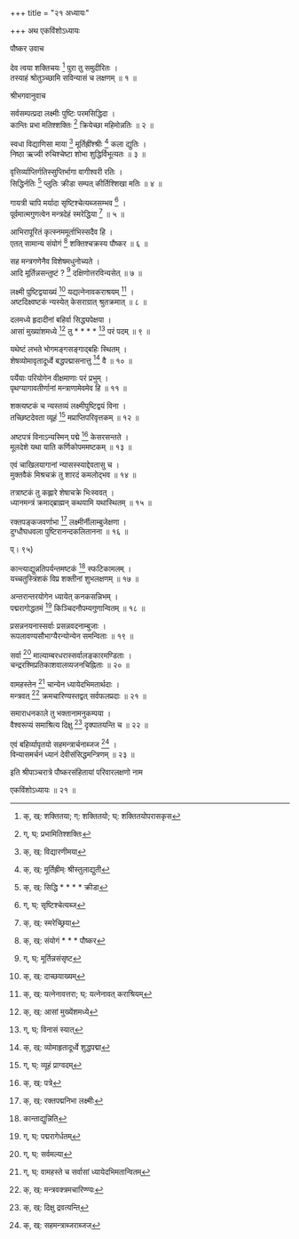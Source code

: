+++
title = "२१ अध्यायः"

+++
अथ एकविंशोऽध्यायः  
  
पौष्कर उवाच  
  
देव त्वया शक्तिचयः [^1] पुरा तु समुदीरितः ।  
तस्याहं श्रोतुञ्च्छामि सविन्यासं च लक्षणम् ॥ १ ॥  
  
श्रीभगवानुवाच  
  
सर्वसम्पत्प्रदा लक्ष्मीः पुष्टिः परमसिद्धिदा ।  
कान्तिः प्रभा मतिश्शक्तिः [^2] क्रियेच्छा महिमोन्नतिः ॥ २ ॥  
  
स्वधा विद्याणिसा माया [^3] मूर्तिह्रींश्श्रीः [^4] कला द्युतिः ।  
निष्ठा ऋज्वी रुचिश्चेष्टा शोभा शुद्धिर्विभूत्यतः ॥ ३ ॥  
  
वृत्तिर्व्याप्तिर्गतिस्सुप्तिर्भागा वागीश्वरी रतिः ।  
सिद्धिर्नतिः [^5] प्लुतिः क्रीडा सम्पत् कीर्तिश्शिखा मतिः ॥ ४ ॥  
  
गायत्री चापि मर्यादा सृष्टिश्चेत्यब्जसम्भव [^6] ।  
पूर्वमात्मगुणत्वेन मन्त्रदेहं स्मरेद्धिया [^7] ॥ ५ ॥  
  
आभिरापूरितं कृत्स्नममूर्ताभिस्सदैव हि ।  
एतत् सामान्य संयोगं [^8] शक्तिश्चक्रस्य पौष्कर ॥ ६ ॥  
  
सह मन्त्रगणेनैव विशेषमधुनोच्यते ।  
आदि मूर्तिन्नसन्तुष्टं ? [^9] दक्षिणोत्तरविन्यसेत् ॥ ७ ॥  
  
लक्ष्मी पुष्टिद्वयाख्यं [^10] यद्यत्नेनावकराश्रयम् [^11] ।  
अष्टदिक्ष्वष्टकं न्यस्येत् केसराग्रात् श्रुतक्रमात् ॥ ८ ॥  
  
दलमध्ये हृदादीनां बहिर्वा सिद्ध्यपेक्षया ।  
आसां मुख्यांशमध्ये [^12] तु * * * * [^13] परं पदम् ॥ ९ ॥  
  
यथेष्टं लभते भोगमङ्गसङ्गाद्बहिः स्थितम् ।  
शेषव्योमावृतादूर्ध्वे बद्धपद्मासनात्तु [^14] वै ॥ १० ॥  
  
पर्येयाः परियोगेन वीक्षमाणाः परं प्रभुम् ।  
पृथग्यागावतीर्णानां मन्त्राणामेवमेव हि ॥ ११ ॥  
  
शक्त्यष्टकं च न्यस्तव्यं लक्ष्मीपुष्टिद्वयं विना ।  
तच्छिष्टदेवता व्यूहं [^15] मप्राप्तिपरिवृत्तकम् ॥ १२ ॥  
  
अष्टपत्रं विनाऽन्यस्मिन् पद्मे [^16] केसरसन्तते ।  
मूलदेशे यथा याति कर्णिकोपममष्टकम् ॥ १३ ॥  
  
एवं चाखिलयागानां न्यासस्स्याद्देवतासु च ।  
मुक्तवैकं मिश्रचक्रं तु शारदं कमलोद्भव ॥ १४ ॥  
  
तत्राष्टकं तु कह्लारे शेषाचक्रे भिःस्ववत् ।  
ध्यानमन्त्रं क्रमाद्ब्राह्मन् कथयामि यथास्थितम् ॥ १५ ॥  
  
रक्तपङ्कजवर्णाभा [^17] लक्ष्मीर्नीलाम्बुजेक्षणा ।  
दुग्धौघधवला पुष्टिरानन्दकलितानना ॥ १६ ॥  
  
प्। ९५)  
  
कान्त्याद्युन्नतिपर्यन्तमष्टकं [^18] स्फटिकामलम् ।  
यच्चतुस्त्रिंशकं विप्र शक्तीनां शुभलक्षणम् ॥ १७ ॥  
  
अन्तरान्तरयोगेन ध्यायेत् कनकसन्निभम् ।  
पद्मरागोद्धतमं [^19] किञ्चिदनौपम्यगुणान्वितम् ॥ १८ ॥  
  
प्रसन्ननयनास्सर्वाः प्रसन्नवदनाम्बुजाः ।  
रूपलावण्यसौभाग्यैरन्योन्येन समन्विताः ॥ १९ ॥  
  
सर्वा [^20] माल्याम्बरधरास्सर्वालङ्कारमण्डिताः ।  
चन्द्ररश्मिप्रतिकाशवालव्यजनचिह्निताः ॥ २० ॥  
  
वामहस्तेन [^21] चान्येन ध्यायेदभिमतार्थदाः ।  
मन्त्रवत् [^22] क्रमचारिण्यस्तद्वत् सर्वफलप्रदाः ॥ २१ ॥  
  
समाराधनकाले तु भक्तानामनुकम्पया ।  
वैश्वरूप्यं समाश्रित्य दिक्षु [^23] दृक्पातयन्ति च ॥ २२ ॥  
  
एवं बहिर्व्यापृतयो सहमन्त्रार्चनाब्जज [^24] ।  
विन्यासमर्चनं ध्यानं देवीसंसिद्धमन्त्रिणम् ॥ २३ ॥  
  
इति श्रीपाञ्चरात्रे पौष्करसंहितायां परिवारलक्षणो नाम  
  
एकविंशोऽध्यायः ॥ २१ ॥  
  
  

[^1]: क्, ख्: शक्तितया; ग्: शक्तितयो; घ्: शक्तितयोपरासकृस

[^2]: ग्, घ्: प्रभामितिश्शक्तिः

[^3]: क्, ख्: विद्यारणीमया

[^4]: क्, ख्: मूर्तिह्रीम्ः श्रीस्तुलाद्युती

[^5]: क्, ख्: सिद्धि * * * * क्रीडा

[^6]: ग्, घ्: सृष्टिश्चेत्यब्ज

[^7]: क्, ख्: स्मरेच्छ्रिया

[^8]: क्, ख्: संयोगं * * * पौष्कर

[^9]: ग्, घ्: मूर्तिन्नसंसृष्ट

[^10]: क्, ख्: दाच्छयाख्यम्

[^11]: क्, ख्: यत्नेनावत्तरा; घ्: यत्नेनावत् कराश्रियम्

[^12]: क्, ख्: आसां मुख्येंशमध्ये

[^13]: ग्, घ्: विनासं स्यात्

[^14]: क्, ख्: व्योमाहृतादूर्ध्वे शुद्धपद्मा

[^15]: ग्, घ्: व्यूहं प्राग्वदम्

[^16]: क्, ख्: पत्रे

[^17]: क्, ख्: रक्तपद्मनिभा लक्ष्मीः

[^18]: कान्ताद्युन्निति

[^19]: ग्, घ्: पद्मरागेर्धतम्

[^20]: ग्, घ्: सर्वमल्या

[^21]: ग्, घ्: वामहस्ते च सर्वासां ध्यायेदभिमतान्वितम्

[^22]: क्, ख्: मन्त्रवक्त्रमचारिण्ण्यः

[^23]: क्, ख्: दिक्षु द्रवत्यन्ति

[^24]: क्, ख्: सहमन्त्राब्जराब्जज
